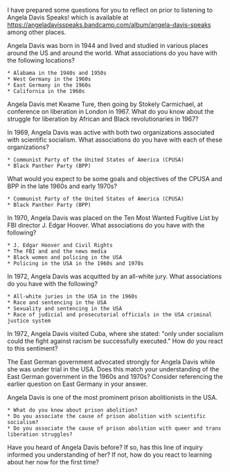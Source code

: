 I have prepared some questions for you to reflect on prior to listening to Angela Davis Speaks! which is available at https://angeladavisspeaks.bandcamp.com/album/angela-davis-speaks among other places.

Angela Davis was born in 1944 and lived and studied in various places around the US and around the world.  What associations do you have with the following locations?

	* Alabama in the 1940s and 1950s
	* West Germany in the 1960s
	* East Germany in the 1960s
	* California in the 1960s

Angela Davis met Kwame Ture, then going by Stokely Carmichael, at conference on liberation in London in 1967. What do you know about the struggle for liberation by African and Black revolutionaries in 1967?

In 1969, Angela Davis was active with both two organizations associated with scientific socialism. What associations do you have with each of these organizations?

	* Communist Party of the United States of America (CPUSA) 
	* Black Panther Party (BPP)

What would you expect to be some goals and objectives of the CPUSA and BPP in the late 1960s and early 1970s?	

	* Communist Party of the United States of America (CPUSA) 
	* Black Panther Party (BPP)

In 1970, Angela Davis was placed on the Ten Most Wanted Fugitive List by FBI director J. Edgar Hoover. What associations do you have with the following?

	* J. Edgar Hoover and Civil Rights
	* The FBI and and the news media
	* Black women and policing in the USA
	* Policing in the USA in the 1960s and 1970s
	
In 1972, Angela Davis was acquitted by an all-white jury. What associations do you have with the following?

	* All-white juries in the USA in the 1960s
	* Race and sentencing in the USA
	* Sexuality and sentencing in the USA
	* Race of judicial and prosecutorial officials in the USA criminal justice system
	
In 1972, Angela Davis visited Cuba, where she stated: "only under socialism could the fight against racism be successfully executed." How do you react to this sentiment?

The East German government advocated strongly for Angela Davis while she was under trial in the USA. Does this match your understanding of the East German government in the 1960s and 1970s? Consider referencing the earlier question on East Germany in your answer.

Angela Davis is one of the most prominent prison abolitionists in the USA. 

	* What do you know about prison abolition?
	* Do you associate the cause of prison abolition with scientific socialism?
	* Do you associate the cause of prison abolition with queer and trans liberation struggles?
	
Have you heard of Angela Davis before? If so, has this line of inquiry informed you understanding of her? If not, how do you react to learning about her now for the first time?
